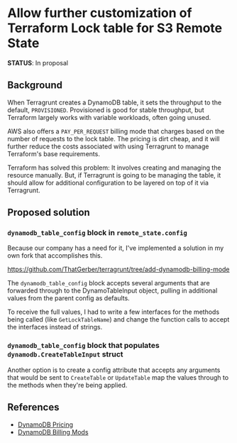 # Allow further customization of Terraform Lock table for S3 Remote State

**STATUS**: In proposal

## Background

When Terragrunt creates a DynamoDB table, it sets the throughput to the default,
`PROVISIONED`. Provisioned is good for stable throughput, but Terraform largely
works with variable workloads, often going unused.

AWS also offers a `PAY_PER_REQUEST` billing mode that charges based on the
number of requests to the lock table. The pricing is dirt cheap, and it will
further reduce the costs associated with using Terragrunt to manage Terraform's
base requirements.

Terraform has solved this problem: It involves creating and managing the
resource manually. But, if Terragrunt is going to be managing the table, it
should allow for additional configuration to be layered on top of it via
Terragrunt.

## Proposed solution

### `dynamodb_table_config` block in `remote_state.config`

Because our company has a need for it, I've implemented a solution in my own
fork that accomplishes this.

https://github.com/ThatGerber/terragrunt/tree/add-dynamodb-billing-mode

The `dynamodb_table_config` block accepts several arguments that are forwarded
through to the DynamoTableInput object, pulling in additional values from the
parent config as defaults.

To receive the full values, I had to write a few interfaces for the methods
being called (like `GetLockTableName`) and change the function calls to accept
the interfaces instead of strings.

### `dynamodb_table_config` block that populates `dynamodb.CreateTableInput` struct

Another option is to create a config attribute that accepts any arguments that
would be sent to `CreateTable` or `UpdateTable` map the values through to the
methods when they're being applied.

## References

- [DynamoDB Pricing](https://aws.amazon.com/dynamodb/pricing/)
- [DynamoDB Billing Mods](https://docs.aws.amazon.com/amazondynamodb/latest/APIReference/API_BillingModeSummary.html)
